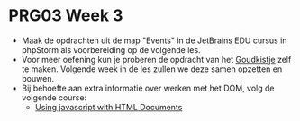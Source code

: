 # PRG03 Week 3

- Maak de opdrachten uit de map "Events" in de JetBrains EDU cursus in phpStorm als voorbereiding op de volgende les.
- Voor meer oefening kun je proberen de opdracht van het [Goudkistje](./goudkistje-start) zelf te maken. Volgende week
  in de les zullen we deze samen opzetten en bouwen.
- Bij behoefte aan extra informatie over werken met het DOM, volg de volgende course:
    - [Using javascript with HTML Documents](https://www.pluralsight.com/interactive-courses/javascript-with-html-documents)
